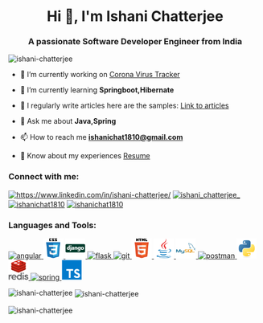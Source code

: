 <h1 align="center">Hi 👋, I'm Ishani Chatterjee</h1>
<h3 align="center">A passionate Software Developer Engineer from India</h3>

<p align="left"> <img src="https://komarev.com/ghpvc/?username=ishani-chatterjee&label=Profile%20views&color=0e75b6&style=flat" alt="ishani-chatterjee" /> </p>

- 🔭 I’m currently working on [Corona Virus Tracker](https://github.com/Ishani-Chatterjee/Coronavirus-Tracker)

- 🌱 I’m currently learning **Springboot,Hibernate**


- 📝 I regularly write articles here are the samples: [Link to articles](https://drive.google.com/drive/folders/1LAktVnGY-Zixo-kVgNiJkkhPCvxPUJiX?usp=sharing)

- 💬 Ask me about **Java,Spring**

- 📫 How to reach me **ishanichat1810@gmail.com**

- 📄 Know about my experiences [Resume](https://drive.google.com/file/d/1p3__a_-cT9525Bf4RJA-kmfqeTvTdeWy/view?usp=sharing)


<h3 align="left">Connect with me:</h3>
<p align="left">
<a href="https://linkedin.com/in/https://www.linkedin.com/in/ishani-chatterjee/" target="blank"><img align="center" src="https://raw.githubusercontent.com/rahuldkjain/github-profile-readme-generator/master/src/images/icons/Social/linked-in-alt.svg" alt="https://www.linkedin.com/in/ishani-chatterjee/" height="30" width="40" /></a>
<a href="https://instagram.com/ishani_chatterjee_" target="blank"><img align="center" src="https://raw.githubusercontent.com/rahuldkjain/github-profile-readme-generator/master/src/images/icons/Social/instagram.svg" alt="ishani_chatterjee_" height="30" width="40" /></a>
<a href="https://www.leetcode.com/ishanichat1810" target="blank"><img align="center" src="https://raw.githubusercontent.com/rahuldkjain/github-profile-readme-generator/master/src/images/icons/Social/leet-code.svg" alt="ishanichat1810" height="30" width="40" /></a>
<a href="https://auth.geeksforgeeks.org/user/ishanichat1810" target="blank"><img align="center" src="https://raw.githubusercontent.com/rahuldkjain/github-profile-readme-generator/master/src/images/icons/Social/geeks-for-geeks.svg" alt="ishanichat1810" height="30" width="40" /></a>
</p>

<h3 align="left">Languages and Tools:</h3>
<p align="left"> <a href="https://angular.io" target="_blank"> <img src="https://angular.io/assets/images/logos/angular/angular.svg" alt="angular" width="40" height="40"/> </a> <a href="https://www.w3schools.com/css/" target="_blank"> <img src="https://raw.githubusercontent.com/devicons/devicon/master/icons/css3/css3-original-wordmark.svg" alt="css3" width="40" height="40"/> </a> <a href="https://www.djangoproject.com/" target="_blank"> <img src="https://raw.githubusercontent.com/devicons/devicon/master/icons/django/django-original.svg" alt="django" width="40" height="40"/> </a> <a href="https://flask.palletsprojects.com/" target="_blank"> <img src="https://www.vectorlogo.zone/logos/pocoo_flask/pocoo_flask-icon.svg" alt="flask" width="40" height="40"/> </a> <a href="https://git-scm.com/" target="_blank"> <img src="https://www.vectorlogo.zone/logos/git-scm/git-scm-icon.svg" alt="git" width="40" height="40"/> </a> <a href="https://www.w3.org/html/" target="_blank"> <img src="https://raw.githubusercontent.com/devicons/devicon/master/icons/html5/html5-original-wordmark.svg" alt="html5" width="40" height="40"/> </a> <a href="https://www.java.com" target="_blank"> <img src="https://raw.githubusercontent.com/devicons/devicon/master/icons/java/java-original.svg" alt="java" width="40" height="40"/> </a> <a href="https://www.mysql.com/" target="_blank"> <img src="https://raw.githubusercontent.com/devicons/devicon/master/icons/mysql/mysql-original-wordmark.svg" alt="mysql" width="40" height="40"/> </a> <a href="https://postman.com" target="_blank"> <img src="https://www.vectorlogo.zone/logos/getpostman/getpostman-icon.svg" alt="postman" width="40" height="40"/> </a> <a href="https://www.python.org" target="_blank"> <img src="https://raw.githubusercontent.com/devicons/devicon/master/icons/python/python-original.svg" alt="python" width="40" height="40"/> </a> <a href="https://redis.io" target="_blank"> <img src="https://raw.githubusercontent.com/devicons/devicon/master/icons/redis/redis-original-wordmark.svg" alt="redis" width="40" height="40"/> </a> <a href="https://spring.io/" target="_blank"> <img src="https://www.vectorlogo.zone/logos/springio/springio-icon.svg" alt="spring" width="40" height="40"/> </a> <a href="https://www.typescriptlang.org/" target="_blank"> <img src="https://raw.githubusercontent.com/devicons/devicon/master/icons/typescript/typescript-original.svg" alt="typescript" width="40" height="40"/> </a> </p>

<p><img align="left" src="https://github-readme-stats.vercel.app/api/top-langs?username=ishani-chatterjee&show_icons=true&locale=en&layout=compact" alt="ishani-chatterjee" /></p>

<p>&nbsp;<img align="center" src="https://github-readme-stats.vercel.app/api?username=ishani-chatterjee&show_icons=true&locale=en" alt="ishani-chatterjee" /></p>

<p><img align="center" src="https://github-readme-streak-stats.herokuapp.com/?user=ishani-chatterjee&" alt="ishani-chatterjee" /></p>
